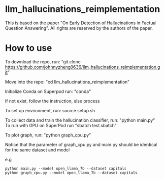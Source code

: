 # llm_hallucinations_reimplementation

This is based on the paper "On Early Detection of Hallucinations in Factual Question Answering". All rights are reserved by the authors of the paper.

# How to use
To download the repo, run: "git clone https://github.com/johnnyzheng0636/llm_hallucinations_reimplementation.git"

Move into the repo: "cd llm_hallucinations_reimplementation"

Initialize Conda on Superpod run: "conda"

If not exist, follow the instruction, else process

To set up environment, run: source setup.sh

To collect data and train the hallucination classifier, run: "python main.py" To run with GPU on SuperPod run "sbatch test.sbatch"

To plot graph, run: "python graph_cpu.py"

Notice that the parameter of graph_cpu.py and main.py should be identical for the same dataset and model

e.g

```
python main.py --model open_llama_7b --dataset capitals
python graph_cpu.py --model open_llama_7b --dataset capitals
```
